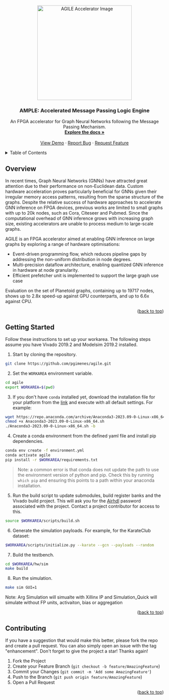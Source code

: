 <!-- Improved compatibility of back to top link: See: https://github.com/othneildrew/Best-README-Template/pull/73 -->
<a name="readme-top"></a>

<!-- [![Contributors][contributors-shield]][contributors-url]
[![Forks][forks-shield]][forks-url]
[![Stargazers][stars-shield]][stars-url]
[![Issues][issues-shield]][issues-url] -->

<!-- PROJECT LOGO -->
<br />

<div align="center">
  <img src="https://miro.medium.com/v2/resize:fit:640/format:webp/1*2s-my83GACoXqzP5uIH9Aw.png" alt="AGILE Accelerator Image" width="300"/>
</div>

<div align="center">
  <!-- <a href="https://github.com/othneildrew/Best-README-Template">
    <img src="images/logo.png" alt="Logo" width="80" height="80">
  </a> -->

  <h3 align="center">AMPLE: Accelerated Message Passing Logic Engine</h3>

  <p align="center">
    An FPGA accelerator for Graph Neural Networks following the Message Passing Mechanism.
    <br />
    <a href="https://github.com/pgimenes/fuzzy_carnival/wiki"><strong>Explore the docs »</strong></a>
    <br />
    <br />
    <a href="https://github.com/pgimenes/fuzzy_carnival">View Demo</a>
    ·
    <a href="https://github.com/pgimenes/fuzzy_carnival/issues">Report Bug</a>
    ·
    <a href="https://github.com/pgimenes/fuzzy_carnival/issues">Request Feature</a>
  </p>
</div>


<!-- TABLE OF CONTENTS -->
<details>
  <summary>Table of Contents</summary>
  <ol>
    <li>
      <a href="#overview">Overview</a>
    </li>
    <li>
      <a href="#getting-started">Getting Started</a>
      <ul>
        <li><a href="#prerequisites">Prerequisites</a></li>
        <li><a href="#building-and-running-a-simulation">Building and Running a Simulation</a></li>
      </ul>
    </li>
    <li><a href="#usage">Usage</a></li>
    <li><a href="#contributing">Contributing</a></li>
  </ol>
</details>



<!-- ABOUT THE PROJECT -->
## Overview

<!-- [![Product Name Screen Shot][product-screenshot]](https://example.com) -->

In recent times, Graph Neural Networks (GNNs) have attracted great attention due to their performance on non-Euclidean data. Custom hardware acceleration proves particularly beneficial for GNNs given their irregular memory access patterns, resulting from the sparse structure of the graphs. Despite the relative success of hardware approaches to accelerate GNN inference on FPGA devices, previous works are limited to small graphs with up to 20k nodes, such as Cora, Citeseer and Pubmed. Since the computational overhead of GNN inference grows with increasing graph size, existing accelerators are unable to process medium to large-scale graphs.

AGILE is an FPGA accelerator aimed at enabling GNN inference on large graphs by exploring a range of hardware optimisations:

* Event-driven programming flow, which reduces pipeline gaps by addressing the non-uniform distribution in node degrees. 
* Multi-precision dataflow architecture, enabling quantized GNN inference in hardware at node granularity. 
* Efficient prefetcher unit is implemented to support the large graph use case

Evaluation on the set of Planetoid graphs, containing up to 19717 nodes, shows up to 2.8x speed-up against GPU counterparts, and up to 6.6x against CPU.


<p align="right">(<a href="#readme-top">back to top</a>)</p>


<!-- GETTING STARTED -->
## Getting Started

Follow these instructions to set up your workarea. The following steps assume you have Vivado 2019.2 and Modelsim 2019.2 installed.

1. Start by cloning the repository. 

```bash
git clone https://github.com/pgimenes/agile.git
```

2. Set the `WORKAREA` environment variable.
```bash
cd agile
export WORKAREA=$(pwd)
```

3. If you don't have `conda` installed yet, download the installation file for your platform from the [link](https://www.anaconda.com/download#downloads) and execute with all default settings. For example:
```bash
wget https://repo.anaconda.com/archive/Anaconda3-2023.09-0-Linux-x86_64.sh
chmod +x Anaconda3-2023.09-0-Linux-x86_64.sh
./Anaconda3-2023.09-0-Linux-x86_64.sh -b
``` 

4. Create a conda environment from the defined yaml file and install pip dependencies.
```bash
conda env create -f environment.yml
conda activate agile
pip install -r $WORKAREA/requirements.txt
```

> Note: a common error is that conda does not update the path to use the environment version of python and pip. Check this by running `which pip` and ensuring this points to a path within your anaconda installation.

5. Run the build script to update submodules, build register banks and the Vivado build project. This will ask you for the [Airhdl](https://airhdl.com/) password associated with the project. Contact a project contributor for access to this.

```bash
source $WORKAREA/scripts/build.sh
```

6. Generate the simulation payloads. For example, for the KarateClub dataset:

```bash
$WORKAREA/scripts/initialize.py --karate --gcn --payloads --random
```

7. Build the testbench.
```bash
cd $WORKAREA/hw/sim
make build
```

8. Run the simulation.
```bash
make sim GUI=1
```

Note: Arg Simulation will simualte with Xillinx IP and Simulation_Quick will simulate without FP units, activaiton, bias or aggregation



<p align="right">(<a href="#readme-top">back to top</a>)</p>


<!-- CONTRIBUTING -->
## Contributing

If you have a suggestion that would make this better, please fork the repo and create a pull request. You can also simply open an issue with the tag "enhancement". Don't forget to give the project a star! Thanks again!

1. Fork the Project
2. Create your Feature Branch (`git checkout -b feature/AmazingFeature`)
3. Commit your Changes (`git commit -m 'Add some AmazingFeature'`)
4. Push to the Branch (`git push origin feature/AmazingFeature`)
5. Open a Pull Request

<p align="right">(<a href="#readme-top">back to top</a>)</p>


<!-- MARKDOWN LINKS & IMAGES -->
<!-- https://www.markdownguide.org/basic-syntax/#reference-style-links -->

<!-- TO DO: fix links after getting Github Pro -->

[contributors-shield]: https://img.shields.io/github/contributors/othneildrew/Best-README-Template.svg?style=for-the-badge
[contributors-url]: https://github.com/othneildrew/Best-README-Template/graphs/contributors
[forks-shield]: https://img.shields.io/github/forks/othneildrew/Best-README-Template.svg?style=for-the-badge
[forks-url]: https://github.com/othneildrew/Best-README-Template/network/members
[stars-shield]: https://img.shields.io/github/stars/othneildrew/Best-README-Template.svg?style=for-the-badge
[stars-url]: https://github.com/othneildrew/Best-README-Template/stargazers
[issues-shield]: https://img.shields.io/github/issues/othneildrew/Best-README-Template.svg?style=for-the-badge
[issues-url]: https://github.com/othneildrew/Best-README-Template/issues
